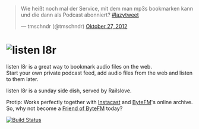 <blockquote class="twitter-tweet" lang="de"><p>Wie heißt noch mal der Service, mit dem man mp3s bookmarken kann und die dann als Podcast abonniert? <a href="https://twitter.com/search/%23lazytweet">#lazytweet</a></p>&mdash; tmschndr (@tmschndr) <a href="https://twitter.com/tmschndr/status/262141725559103488" data-datetime="2012-10-27T10:40:32+00:00">Oktober 27, 2012</a></blockquote>
<script src="//platform.twitter.com/widgets.js" charset="utf-8"></script>

# ![listen l8r](https://raw.github.com/railslove/listenl8r/master/app/assets/images/listenl8888r.png)

listen l8r is a great way to bookmark audio files on the web.  
Start your own private podcast feed, add audio files from the web and listen to them later.

listen l8r is a sunday side dish, served by Railslove.

Protip: Works perfectly together with [Instacast](http://vemedio.com/products/instacast) and [ByteFM](https://www.byte.fm/)'s online archive. So, why not become a [Friend of ByteFM](https://www.byte.fm/freunde) today?

[![Build Status](https://secure.travis-ci.org/railslove/listenl8r.png)](http://travis-ci.org/railslove/listenl8r)
